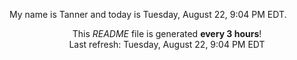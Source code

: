 My name is Tanner and today is Tuesday, August 22, 9:04 PM EDT.

<p align="center">This <i>README</i> file is generated <b>every 3 hours</b>!</br>Last refresh: Tuesday, August 22, 9:04 PM EDT<br /></p>
